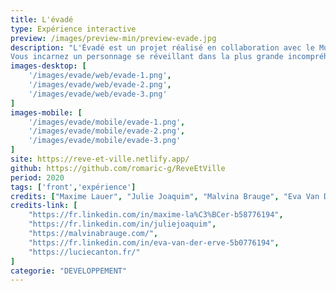 ```yaml
---
title: L'évadé
type: Expérience interactive
preview: /images/preview-min/preview-evade.jpg
description: "L'Évadé est un projet réalisé en collaboration avec le Musée des Beaux-Arts de Bordeaux dans le cadre d'une exposition d'histoires interactives mêlant l'art & le rêve.
Vous incarnez un personnage se réveillant dans la plus grande incompréhension devant un tableau déchiré. Une représentation d'un crime dont le coupable s'est échappé. Vous vous mettez en quête d'interroger les personnages des tableaux voisins dans le but de découvrir une seule et unique chose : la vérité. Saurez-vous découvrir ce qu'il s'est passé ? L'identité du tueur ? Ou encore mieux, où se trouve t-il ?"
images-desktop: [
    '/images/evade/web/evade-1.png',
    '/images/evade/web/evade-2.png',
    '/images/evade/web/evade-3.png'
]
images-mobile: [
    '/images/evade/mobile/evade-1.png',
    '/images/evade/mobile/evade-2.png',
    '/images/evade/mobile/evade-3.png'
]
site: https://reve-et-ville.netlify.app/
github: https://github.com/romaric-g/ReveEtVille
period: 2020
tags: ['front','expérience']
credits: ["Maxime Lauer", "Julie Joaquim", "Malvina Brauge", "Eva Van Der Erve", "Lucie Canton"]
credits-link: [
    "https://fr.linkedin.com/in/maxime-la%C3%BCer-b58776194",
    "https://fr.linkedin.com/in/juliejoaquim",
    "https://malvinabrauge.com/",
    "https://fr.linkedin.com/in/eva-van-der-erve-5b0776194",
    "https://luciecanton.fr/"
]
categorie: "DEVELOPPEMENT"
---
```

